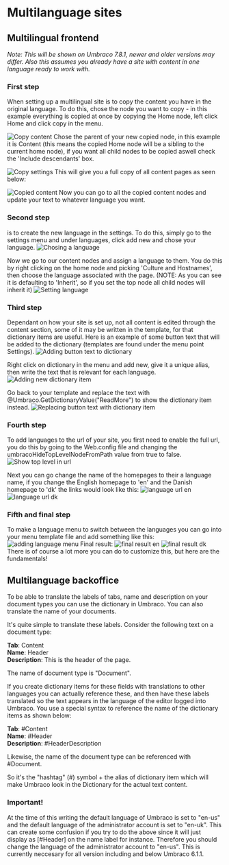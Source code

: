 # Multilanguage sites

## Multilingual frontend
_Note: This will be shown on Umbraco 7.8.1, newer and older versions may differ. Also this assumes you already have a site with content in one language ready to work with._

### First step 
When setting up a multilingual site is to copy the content you have in the original language. To do this, chose the node you want to copy - in this example everything is copied at once by copying the Home node, left click Home and click copy in the menu.

![Copy content](images/1.png)
Chose the parent of your new copied node, in this example it is Content (this means the copied Home node will be a sibling to the current home node), if you want all child nodes to be copied aswell check the 'Include descendants' box.

![Copy settings](images/2.png)
This will give you a full copy of all content pages as seen below:

![Copied content](images/3.png)
Now you can go to all the copied content nodes and update your text to whatever language you want.

### Second step
is to create the new language in the settings. To do this, simply go to the settings menu and under languages, click add new and chose your language.
![Chosing a language](images/4.png)

Now we go to our content nodes and assign a language to them. You do this by right clicking on the home node and picking 'Culture and Hostnames', then choose the language associated with the page. (NOTE: As you can see it is defaulting to 'Inherit', so if you set the top node all child nodes will inherit it)
![Setting language](images/5.png)

### Third step
Dependant on how your site is set up, not all content is edited through the content section, some of it may be written in the template, for that dictionary items are useful. Here is an example of some button text that will be added to the dictionary (templates are found under the menu point Settings).
![Adding button text to dictionary](images/6.png)

Right click on dictionary in the menu and add new, give it a unique alias, then write the text that is relevant for each language.
![Adding new dictionary item](images/7.png)

Go back to your template and replace the text with @Umbraco.GetDictionaryValue("ReadMore") to show the dictionary item instead.
![Replacing button text with dictionary item](images/8.png)

### Fourth step
To add languages to the url of your site, you first need to enable the full url, you do this by going to the Web.config file and changing the umbracoHideTopLevelNodeFromPath value from true to false.
![Show top level in url](images/9.png)

Next you can go change the name of the homepages to their a language name, if you change the English homepage to 'en' and the Danish homepage to 'dk' the links would look like this:
![language url en](images/10.png)
![language url dk](images/11.png)

### Fifth and final step
To make a language menu to switch between the languages you can go into your menu template file and add something like this:
![adding language menu](images/12.png)
Final result:
![final result en](images/13.png)
![final result dk](images/14.png)
There is of course a lot more you can do to customize this, but here are the fundamentals!


## Multilanguage backoffice
To be able to translate the labels of tabs, name and description on your document types you can use the dictionary in Umbraco. You can also translate the name of your documents.

It's quite simple to translate these labels. Consider the following text on a document type:

**Tab**: Content<br/>
**Name**: Header<br/>
**Description**: This is the header of the page.

The name of document type is "Document".

If you create dictionary items for these fields with translations to other languages you can actually reference these, and then have these labels translated so the text appears in the language of the editor logged into Umbraco.
You use a special syntax to reference the name of the dictionary items as shown below:

**Tab**: #Content<br/>
**Name**: #Header<br/>
**Description**: #HeaderDescription

Likewise, the name of the document type can be referenced with #Document.

So it's the "hashtag" (#) symbol + the alias of dictionary item which will make Umbraco look in the Dictionary for the actual text content.

### Important!
At the time of this writing the default language of Umbraco is set to "en-us" and the default language of the administrator account is set to "en-uk". This can create some confusion if you try to do the above since it will just display as [#Header] on the name label for instance. Therefore you should change the language of the administrator account to "en-us".
This is currently neccesary for all version including and below Umbraco 6.1.1.
